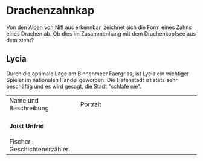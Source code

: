 # Drachenzahnkap

<p>
Von den <a href="Smouldering-Alps-of-Nifl.md">Alpen von Nifl</a> aus erkennbar, zeichnet sich die Form eines
Zahns eines Drachen ab. Ob dies im Zusammenhang mit dem Drachenkopfsee aus dem <a href="Tinorland.md"></a> steht?
</p>

## Lycia

Durch die optimale Lage am Binnenmeer Faergrias, ist Lycia ein wichtiger Spieler im nationalen Handel geworden. Die
Hafenstadt ist stets sehr beschäftig und es wird gesagt, die Stadt "schlafe nie".

<table>
<tr><td>Name und Beschreibung</td><td width="300">Portrait</td></tr>
<tr><td><h4>Joist Unfrid</h4> Fischer, Geschichtenerzähler.</td><td width="300"><img src="joist.png" alt="" /></td></tr>
</table>